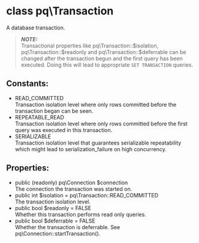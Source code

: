 # class pq\Transaction

A database transaction.

> ***NOTE:***  
  Transactional properties like pq\Transaction::$isolation, pq\Transaction::$readonly and pq\Transaction::$deferrable can be changed after the transaction begun and the first query has been executed. Doing this will lead to appropriate `SET TRANSACTION` queries.

## Constants:

* READ_COMMITTED  
  Transaction isolation level where only rows committed before the transaction began can be seen.
* REPEATABLE_READ  
  Transaction isolation level where only rows committed before the first query was executed in this transaction.
* SERIALIZABLE  
  Transaction isolation level that guarantees serializable repeatability which might lead to serialization_failure on high concurrency.

## Properties:

* public (readonly) pq\Connection $connection  
  The connection the transaction was started on.
* public int $isolation = pq\Transaction::READ_COMMITTED  
  The transaction isolation level.
* public bool $readonly = FALSE  
  Whether this transaction performs read only queries.
* public bool $deferrable = FALSE  
  Whether the transaction is deferrable. See pq\Connection::startTransaction().

